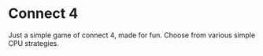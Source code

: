 # Connect 4

Just a simple game of connect 4, made for fun. Choose from various simple CPU strategies.
